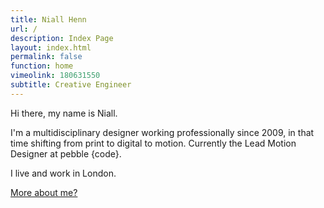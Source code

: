 ```yaml
---
title: Niall Henn
url: /
description: Index Page
layout: index.html
permalink: false
function: home
vimeolink: 180631550
subtitle: Creative Engineer
---
```

Hi there, my name is Niall.

I'm a multidisciplinary designer working professionally since 2009, in that time shifting from print to digital to motion. Currently the Lead Motion Designer at pebble {code}.

I live and work in London.

[More about me?](/about/)
